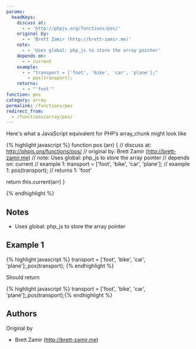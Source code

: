 ```yaml
---
params:
  headKeys:
    discuss at:
      - - 'http://phpjs.org/functions/pos/'
    original by:
      - - 'Brett Zamir (http://brett-zamir.me)'
    note:
      - - 'Uses global: php_js to store the array pointer'
    depends on:
      - - current
    example:
      - - "transport = ['foot', 'bike', 'car', 'plane'];"
        - pos(transport);
    returns:
      - - "'foot'"
function: pos
category: array
permalink: /functions/pos
redirect_from:
  - /functions/array/pos/
---
```


<!-- WARNING! This file is auto generated by `npm run web:inject`, do not edit by hand -->

Here's what a JavaScript equivalent for PHP’s array_chunk might look like

{% highlight javascript %}
function pos (arr) {
  //  discuss at: http://phpjs.org/functions/pos/
  // original by: Brett Zamir (http://brett-zamir.me)
  //        note: Uses global: php_js to store the array pointer
  //  depends on: current
  //   example 1: transport = ['foot', 'bike', 'car', 'plane'];
  //   example 1: pos(transport);
  //   returns 1: 'foot'

  return this.current(arr)
}

{% endhighlight %}

## Notes
- Uses global: php_js to store the array pointer

## Example 1

{% highlight javascript %}
transport = ['foot', 'bike', 'car', 'plane'];,pos(transport);
{% endhighlight %}

Should return

{% highlight javascript %}
transport = ['foot', 'bike', 'car', 'plane'];,pos(transport);{% endhighlight %}


## Authors


Original by

- Brett Zamir (http://brett-zamir.me)

